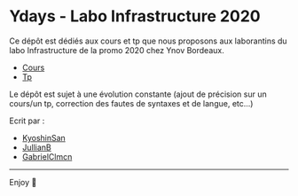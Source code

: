 # Ydays - Labo Infrastructure 2020

Ce dépôt est dédiés aux cours et tp que nous proposons aux laborantins du labo Infrastructure de la promo 2020 chez Ynov Bordeaux.

- [Cours](./Cours)
- [Tp](./tp/)

Le dépôt est sujet à une évolution constante (ajout de précision sur un cours/un tp, correction des fautes de syntaxes et de langue, etc...)

Ecrit par :

- [KyoshinSan](https://github.com/KyoshinSan/)
- [JullianB](https://github.com/Jullianb)
- [GabrielClmcn](https://github.com/GabrielClmcn)

---

Enjoy 🎉
